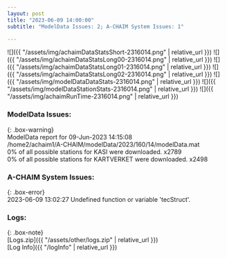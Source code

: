 ```yaml
---
layout: post
title: "2023-06-09 14:00:00"
subtitle: "ModelData Issues: 2; A-CHAIM System Issues: 1"

---
```


![]({{ "/assets/img/achaimDataStatsShort-2316014.png" | relative_url }})
![]({{ "/assets/img/achaimDataStatsLong00-2316014.png" | relative_url }})
![]({{ "/assets/img/achaimDataStatsLong01-2316014.png" | relative_url }})
![]({{ "/assets/img/achaimDataStatsLong02-2316014.png" | relative_url }})
![]({{ "/assets/img/modelDataDataStats-2316014.png" | relative_url }})
![]({{ "/assets/img/modelDataStationStats-2316014.png" | relative_url }})
![]({{ "/assets/img/achaimRunTime-2316014.png" | relative_url }})


### ModelData Issues:  
  
{: .box-warning}  
 ModelData report for 09-Jun-2023 14:15:08   
 /home2/achaim1/A-CHAIM/modelData/2023/160/14/modelData.mat   
 0% of all possible stations for KASI were downloaded. x2789   
 0% of all possible stations for KARTVERKET were downloaded. x2498   
  
### A-CHAIM System Issues:  
  
{: .box-error}  
2023-06-09 13:02:27 Undefined function or variable 'tecStruct'.  

### Logs:  
  
{: .box-note}  
[Logs.zip]({{ "/assets/other/logs.zip" | relative_url }})  
[Log Info]({{ "/logInfo" | relative_url }})  
